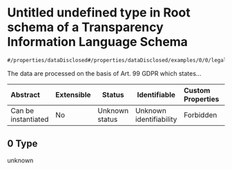 # Untitled undefined type in Root schema of a Transparency Information Language Schema

```txt
#/properties/dataDisclosed#/properties/dataDisclosed/examples/0/0/legalBases/0
```

The data are processed on the basis of Art. 99 GDPR which states...


| Abstract            | Extensible | Status         | Identifiable            | Custom Properties | Additional Properties | Access Restrictions | Defined In                                                           |
| :------------------ | ---------- | -------------- | ----------------------- | :---------------- | --------------------- | ------------------- | -------------------------------------------------------------------- |
| Can be instantiated | No         | Unknown status | Unknown identifiability | Forbidden         | Allowed               | none                | [tilt-schema.json\*](../out/tilt-schema.json "open original schema") |

## 0 Type

unknown
